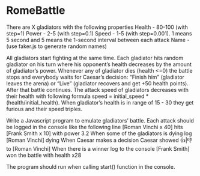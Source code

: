 # RomeBattle
There are X gladiators with the following properties
Health - 80-100 (with step=1)
Power - 2-5 (with step=0.1)
Speed - 1-5 (with step=0.001). 1 means 5 second and 5 means the 1-second interval between each attack
Name - (use faker.js to generate random names)

All gladiators start fighting at the same time. Each gladiator hits random gladiator on his turn where his opponent’s health
decreases by the amount of gladiator’s power. Whenever any of gladiator dies (health <=0) the battle stops and everybody waits
for Caesar’s decision: “Finish him” (gladiator leaves the arena) or “Live” (gladiator recovers and get +50 health points).
After that battle continues. The attack speed of gladiators decreases with their health with following formula
speed = initial_speed * (health/initial_health). When gladiator’s health is in range of 15 - 30 they get furious
and their speed triples.

Write a Javascript program to emulate gladiators’ battle. Each attack should be logged in the console like the following line
[Roman Vinchi x 40] hits [Frank Smith x 10] with power 3.2
When some of the gladiators is dying log
[Roman Vinchi] dying
When Caesar makes a decision
Caesar showed :+1:|:-1: to [Roman Vinchi]
When there is a winner log to the console
[Frank Smith] won the battle with health x28

The program should run when calling start() function in the console.
